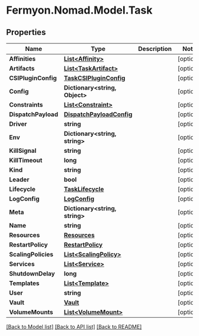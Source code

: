 # Fermyon.Nomad.Model.Task

## Properties

Name | Type | Description | Notes
------------ | ------------- | ------------- | -------------
**Affinities** | [**List&lt;Affinity&gt;**](Affinity.md) |  | [optional] 
**Artifacts** | [**List&lt;TaskArtifact&gt;**](TaskArtifact.md) |  | [optional] 
**CSIPluginConfig** | [**TaskCSIPluginConfig**](TaskCSIPluginConfig.md) |  | [optional] 
**Config** | **Dictionary&lt;string, Object&gt;** |  | [optional] 
**Constraints** | [**List&lt;Constraint&gt;**](Constraint.md) |  | [optional] 
**DispatchPayload** | [**DispatchPayloadConfig**](DispatchPayloadConfig.md) |  | [optional] 
**Driver** | **string** |  | [optional] 
**Env** | **Dictionary&lt;string, string&gt;** |  | [optional] 
**KillSignal** | **string** |  | [optional] 
**KillTimeout** | **long** |  | [optional] 
**Kind** | **string** |  | [optional] 
**Leader** | **bool** |  | [optional] 
**Lifecycle** | [**TaskLifecycle**](TaskLifecycle.md) |  | [optional] 
**LogConfig** | [**LogConfig**](LogConfig.md) |  | [optional] 
**Meta** | **Dictionary&lt;string, string&gt;** |  | [optional] 
**Name** | **string** |  | [optional] 
**Resources** | [**Resources**](Resources.md) |  | [optional] 
**RestartPolicy** | [**RestartPolicy**](RestartPolicy.md) |  | [optional] 
**ScalingPolicies** | [**List&lt;ScalingPolicy&gt;**](ScalingPolicy.md) |  | [optional] 
**Services** | [**List&lt;Service&gt;**](Service.md) |  | [optional] 
**ShutdownDelay** | **long** |  | [optional] 
**Templates** | [**List&lt;Template&gt;**](Template.md) |  | [optional] 
**User** | **string** |  | [optional] 
**Vault** | [**Vault**](Vault.md) |  | [optional] 
**VolumeMounts** | [**List&lt;VolumeMount&gt;**](VolumeMount.md) |  | [optional] 

[[Back to Model list]](../README.md#documentation-for-models) [[Back to API list]](../README.md#documentation-for-api-endpoints) [[Back to README]](../README.md)


